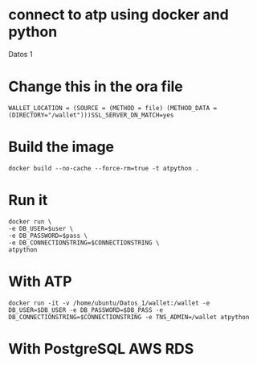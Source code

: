 # connect to atp using docker and python
Datos 1 

# Change this in the ora file
`WALLET_LOCATION = (SOURCE = (METHOD = file) (METHOD_DATA = (DIRECTORY="/wallet")))SSL_SERVER_DN_MATCH=yes`

# Build the image 
`docker build --no-cache --force-rm=true -t atpython .`

# Run it 


    docker run \
    -e DB_USER=$user \
    -e DB_PASSWORD=$pass \
    -e DB_CONNECTIONSTRING=$CONNECTIONSTRING \
    atpython


# With ATP 

`docker run -it -v /home/ubuntu/Datos_1/wallet:/wallet -e DB_USER=$DB_USER -e DB_PASSWORD=$DB_PASS -e DB_CONNECTIONSTRING=$CONNECTIONSTRING -e TNS_ADMIN=/wallet atpython`


# With PostgreSQL AWS RDS